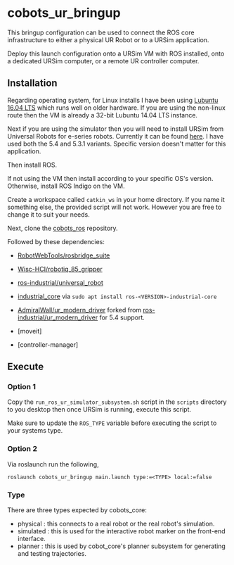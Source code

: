 # cobots_ur_bringup

This bringup configuration can be used to connect the ROS core infrastructure to
either a physical UR Robot or to a URSim application.

Deploy this launch configuration onto a URSim VM with ROS installed, onto a
dedicated URSim computer, or a remote UR controller computer.

## Installation
Regarding operating system, for Linux installs I have been using
[Lubuntu 16.04 LTS](http://cdimage.ubuntu.com/lubuntu/releases/16.04/release/) which
runs well on older hardware. If you are using the non-linux route then the VM
is already a 32-bit Lubuntu 14.04 LTS instance.

Next if you are using the simulator then you will need to install URSim from
Universal Robots for e-series robots. Currently it can be found
[here](https://www.universal-robots.com/download/?option=53319#section41511).
I have used both the 5.4 and 5.3.1 variants. Specific version doesn't matter for
this application.

Then install ROS.

If not using the VM then install according to your specific OS's version. Otherwise,
install ROS Indigo on the VM.

Create a workspace called `catkin_ws` in your home directory. If you name it
something else, the provided script will not work. However you are free to change
it to suit your needs.

Next, clone the [cobots_ros](https://github.com/Wisc-HCI/cobots_ros) repository.

Followed by these dependencies:
- [RobotWebTools/rosbridge_suite](https://github.com/RobotWebTools/rosbridge_suite)
- [Wisc-HCI/robotiq_85_gripper](https://github.com/Wisc-HCI/robotiq_85_gripper)
- [ros-industrial/universal_robot](https://github.com/ros-industrial/universal_robot)
- [industrial_core](http://wiki.ros.org/industrial_core) via `sudo apt install ros-<VERSION>-industrial-core`
- [AdmiralWall/ur_modern_driver](https://github.com/AdmiralWall/ur_modern_driver) forked from [ros-industrial/ur_modern_driver](https://github.com/ros-industrial/ur_modern_driver) for 5.4 support.

- [moveit]
- [controller-manager]

## Execute
### Option 1
Copy the `run_ros_ur_simulator_subsystem.sh` script in the `scripts` directory to you desktop then once URSim is running, execute this script.

Make sure to update the `ROS_TYPE` variable before executing the script to your systems type.

### Option 2
Via roslaunch run the following,

```
roslaunch cobots_ur_bringup main.launch type:=<TYPE> local:=false
```

### Type
There are three types expected by cobots_core:
- physical : this connects to a real robot or the real robot's simulation.
- simulated : this is used for the interactive robot marker on the front-end interface.
- planner : this is used by cobot_core's planner subsystem for generating and testing trajectories.
